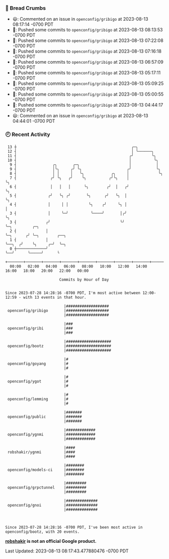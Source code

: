 ### 🍞 Bread Crumbs

 * 😃: Commented on an issue in `openconfig/gribigo` at 2023-08-13 08:17:14 -0700 PDT
 * 🚢: Pushed some commits to `openconfig/gribigo` at 2023-08-13 08:13:53 -0700 PDT
 * 🚢: Pushed some commits to `openconfig/gribigo` at 2023-08-13 07:22:08 -0700 PDT
 * 🚢: Pushed some commits to `openconfig/gribigo` at 2023-08-13 07:16:18 -0700 PDT
 * 🚢: Pushed some commits to `openconfig/gribigo` at 2023-08-13 06:57:09 -0700 PDT
 * 🚢: Pushed some commits to `openconfig/gribigo` at 2023-08-13 05:17:11 -0700 PDT
 * 🚢: Pushed some commits to `openconfig/gribigo` at 2023-08-13 05:09:25 -0700 PDT
 * 🚢: Pushed some commits to `openconfig/gribigo` at 2023-08-13 05:00:55 -0700 PDT
 * 🚢: Pushed some commits to `openconfig/gribigo` at 2023-08-13 04:44:17 -0700 PDT
 * 😃: Commented on an issue in `openconfig/gribigo` at 2023-08-13 04:44:01 -0700 PDT

### 🕘 Recent Activity
```
 13 ┼                                                   ╭─╮
 12 ┤                                                   │ ╰──────╮
 11 ┤                                                  ╭╯        ╰╮
 10 ┤                                                  │          ╰╮
  9 ┤                ╭╮       ╭─╮                      │           │
  9 ┤                │╰╮     ╭╯ ╰╮                    ╭╯           ╰╮
  8 ┤                │ │     │   ╰╮            ╭╮     │             ╰╮
  7 ┤               ╭╯ ╰╮   ╭╯    ╰╮          ╭╯╰╮    │              ╰╮
  6 ┤               │   │   │      ╰╮        ╭╯  │   ╭╯               ╰╮
  5 ┤              ╭╯   ╰╮ ╭╯       ╰╮      ╭╯   ╰╮  │                 ╰╮
  4 ┤              │     │ │         ╰╮    ╭╯     ╰╮ │                  │
  3 ┤              │     ╰─╯          ╰────╯       │╭╯                  ╰╮
  3 ┤             ╭╯                               ╰╯                    ╰─╮         ╭─╮
  2 ┤             │                                                        ╰─╮      ╭╯ ╰─╮        ╭──╮
  1 ┤             │                                                          ╰──╮  ╭╯    ╰╮     ╭─╯  ╰─╮
  0 ┼─────────────╯                                                             ╰──╯      ╰─────╯      ╰
    +───────+───────+───────+───────+───────+───────+───────+───────+───────+───────+───────+───────+────
  00:00   02:00   04:00   06:00   08:00   10:00   12:00   14:00   16:00   18:00   20:00   22:00   00:00   

						Commits by Hour of Day


Since 2023-07-28 14:28:16 -0700 PDT, I'm most active between 12:00-12:59 - with 13 events in that hour.

```



```
                          |###################
 openconfig/gribigo       |###################
                          |###################

                          |###
 openconfig/gribi         |###
                          |###

                          |####################
 openconfig/bootz         |####################
                          |####################

                          |#
 openconfig/goyang        |#
                          |#

                          |#
 openconfig/ygot          |#
                          |#

                          |#
 openconfig/lemming       |#
                          |#

                          |#######
 openconfig/public        |#######
                          |#######

                          |#############
 openconfig/ygnmi         |#############
                          |#############

                          |####
 robshakir/ygnmi          |####
                          |####

                          |########
 openconfig/models-ci     |########
                          |########

                          |#########
 openconfig/grpctunnel    |#########
                          |#########

                          |##############
 openconfig/gnoi          |##############
                          |##############



Since 2023-07-28 14:28:16 -0700 PDT, I've been most active in openconfig/bootz, with 20 events.

```
**[robshakir](mailto:robjs@google.com) is not an official Google product.**  


Last Updated: 2023-08-13 08:17:43.477880476 -0700 PDT
